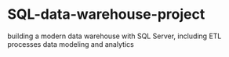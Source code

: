 # SQL-data-warehouse-project
building a modern data warehouse with SQL Server, including ETL processes data modeling and analytics

